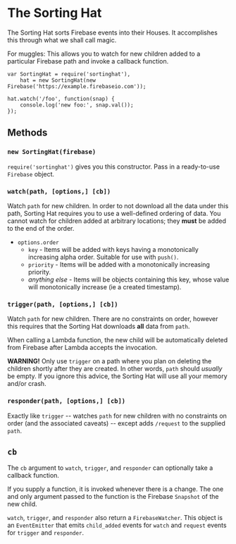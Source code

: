 The Sorting Hat
===============

The Sorting Hat sorts Firebase events into their Houses.  It accomplishes this through what we shall call magic.

For muggles: This allows you to watch for new children added to a particular Firebase path and invoke a callback function.

    var SortingHat = require('sortinghat'),
        hat = new SortingHat(new Firebase('https://example.firebaseio.com'));
    
    hat.watch('/foo', function(snap) {
        console.log('new foo:', snap.val());
    });

Methods
-------

### `new SortingHat(firebase)`
`require('sortinghat')` gives you this constructor.  Pass in a ready-to-use `Firebase` object.

### `watch(path, [options,] [cb])`
Watch `path` for new children.  In order to not download all the data under this path, Sorting Hat requires you to use a well-defined ordering of data.  You cannot watch for children added at arbitrary locations; they **must** be added to the end of the order.

- `options.order`
  - `key` - Items will be added with keys having a monotonically increasing alpha order.  Suitable for use with `push()`.
  - `priority` - Items will be added with a monotonically increasing priority.
  - *anything else* - Items will be objects containing this key, whose value will monotonically increase (ie a created timestamp).

### `trigger(path, [options,] [cb])`
Watch `path` for new children.  There are no constraints on order, however this requires that the Sorting Hat downloads **all** data from `path`.

When calling a Lambda function, the new child will be automatically deleted from Firebase after Lambda accepts the invocation.

**WARNING!** Only use `trigger` on a path where you plan on deleting the children shortly after they are created.  In other words, `path` should *usually* be empty.  If you ignore this advice, the Sorting Hat will use all your memory and/or crash.

### `responder(path, [options,] [cb])`
Exactly like `trigger` -- watches `path` for new children with no constraints on order (and the associated caveats) -- except adds `/request` to the supplied `path`.

`cb`
----

The `cb` argument to `watch`, `trigger`, and `responder` can optionally take  a callback function.

If you supply a function, it is invoked whenever there is a change.  The one and only argument passed to the function is the Firebase `Snapshot` of the new child.

`watch`, `trigger`, and `responder` also return a `FirebaseWatcher`.  This object is an `EventEmitter` that emits `child_added` events for `watch` and `request` events for `trigger` and `responder`.